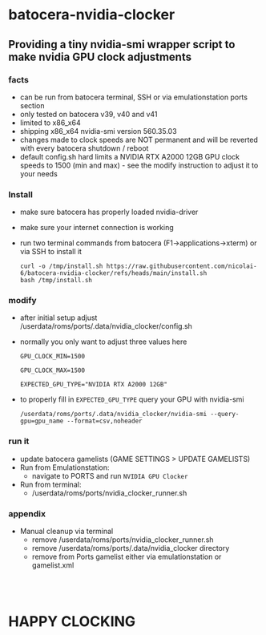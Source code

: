 # batocera-nvidia-clocker

## Providing a tiny nvidia-smi wrapper script to make nvidia GPU clock adjustments
### facts
* can be run from batocera terminal, SSH or via emulationstation ports section
* only tested on batocera v39, v40 and v41
* limited to x86_x64
* shipping x86_x64 nvidia-smi version 560.35.03
* changes made to clock speeds are NOT permanent and will be reverted with every batocera shutdown / reboot
* default config.sh hard limits a NVIDIA RTX A2000 12GB GPU clock speeds to 1500 (min and max) - see the modify instruction to adjust it to your needs

### Install
* make sure batocera has properly loaded nvidia-driver
* make sure your internet connection is working
* run two terminal commands from batocera (F1->applications->xterm) or via SSH to install it

    ```
    curl -o /tmp/install.sh https://raw.githubusercontent.com/nicolai-6/batocera-nvidia-clocker/refs/heads/main/install.sh
    bash /tmp/install.sh
    ```

### modify
* after initial setup adjust /userdata/roms/ports/.data/nvidia_clocker/config.sh
* normally you only want to adjust three values here

    ``` GPU_CLOCK_MIN=1500 ```

    ``` GPU_CLOCK_MAX=1500 ```

    ``` EXPECTED_GPU_TYPE="NVIDIA RTX A2000 12GB" ```

* to properly fill in ``` EXPECTED_GPU_TYPE ``` query your GPU with nvidia-smi

    ```/userdata/roms/ports/.data/nvidia_clocker/nvidia-smi --query-gpu=gpu_name --format=csv,noheader```

### run it
* update batocera gamelists (GAME SETTINGS > UPDATE GAMELISTS)
* Run from Emulationstation:
    * navigate to PORTS and run ``` NVIDIA GPU Clocker ```
* Run from terminal:
    * /userdata/roms/ports/nvidia_clocker_runner.sh

### appendix
* Manual cleanup via terminal
    * remove /userdata/roms/ports/nvidia_clocker_runner.sh
    * remove /userdata/roms/ports/.data/nvidia_clocker directory
    * remove from Ports gamelist either via emulationstation or gamelist.xml

</br>
</br>

# HAPPY CLOCKING
